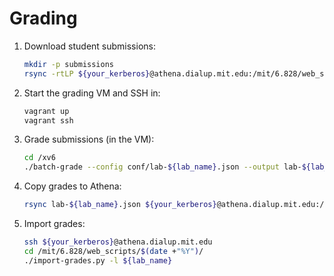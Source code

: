 # Grading

1. Download student submissions:

    ```bash
    mkdir -p submissions
    rsync -rtLP ${your_kerberos}@athena.dialup.mit.edu:/mit/6.828/web_scripts/$(date +"%Y")/uploads/lab-${lab_name}/ submissions/
    ```

2. Start the grading VM and SSH in:

    ```bash
    vagrant up
    vagrant ssh
    ```

3. Grade submissions (in the VM):

    ```bash
    cd /xv6
    ./batch-grade --config conf/lab-${lab_name}.json --output lab-${lab_name}.json submissions
    ```

4. Copy grades to Athena:

    ```bash
    rsync lab-${lab_name}.json ${your_kerberos}@athena.dialup.mit.edu:/mit/6.828/web_scripts/$(date +"%Y")/grades/
    ```

5. Import grades:

    ```bash
    ssh ${your_kerberos}@athena.dialup.mit.edu
    cd /mit/6.828/web_scripts/$(date +"%Y")/
    ./import-grades.py -l ${lab_name}
    ```

